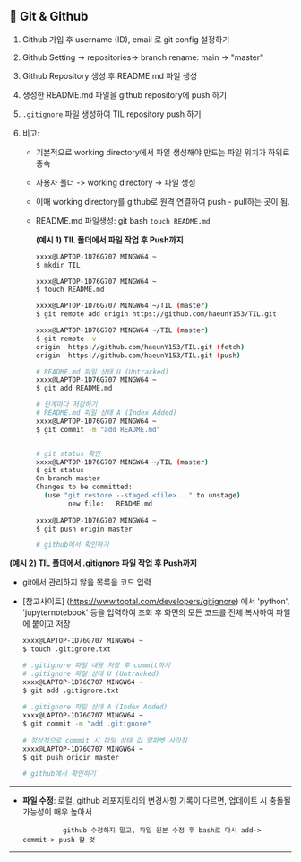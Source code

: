 ## 📑 Git & Github

1. Github 가입 후 username (ID), email 로 git config 설정하기

2. Github Setting -> repositories-> branch rename: main -> "master"

3. Github Repository 생성 후 README.md 파일 생성

4. 생성한 README.md 파일을 github repository에 push 하기

5. `.gitignore` 파일 생성하여 TIL repository push 하기

6. 비고:

   - 기본적으로 working directory에서 파일 생성해야 만드는 파일 위치가 하위로 종속

   - 사용자 폴더 -> working directory -> 파일 생성

   - 이때 working directory를 github로 원격 연결하여 push - pull하는 곳이 됨.

   - README.md 파일생성: git bash `touch README.md`

     

     **(예시 1) TIL 폴더에서 파일 작업 후 Push까지**

     ```bash
     xxxx@LAPTOP-1D76G707 MINGW64 ~
     $ mkdir TIL
     
     xxxx@LAPTOP-1D76G707 MINGW64 ~
     $ touch README.md
     
     xxxx@LAPTOP-1D76G707 MINGW64 ~/TIL (master)
     $ git remote add origin https://github.com/haeunY153/TIL.git
     
     xxxx@LAPTOP-1D76G707 MINGW64 ~/TIL (master)
     $ git remote -v
     origin  https://github.com/haeunY153/TIL.git (fetch)
     origin  https://github.com/haeunY153/TIL.git (push)
     
     # README.md 파일 상태 U (Untracked)
     xxxx@LAPTOP-1D76G707 MINGW64 ~
     $ git add README.md
     
     # 단계마다 저장하기
     # README.md 파일 상태 A (Index Added)
     xxxx@LAPTOP-1D76G707 MINGW64 ~
     $ git commit -m "add README.md"
     
     
     # git status 확인
     xxxx@LAPTOP-1D76G707 MINGW64 ~/TIL (master)
     $ git status
     On branch master        
     Changes to be committed:
       (use "git restore --staged <file>..." to unstage)
             new file:   README.md
             
     xxxx@LAPTOP-1D76G707 MINGW64 ~
     $ git push origin master
     
     # github에서 확인하기
     ```
  
  **(예시 2) TIL 폴더에서 .gitignore 파일 작업 후 Push까지**
  - git에서 관리하지 않을 목록을 코드 입력
  - [참고사이트] (https://www.toptal.com/developers/gitignore) 에서 'python', 'jupyternotebook' 등을 입력하여 조회 후 화면의 모든 코드를 전체 복사하여 파일에 붙이고 저장

     ```bash
     xxxx@LAPTOP-1D76G707 MINGW64 ~
     $ touch .gitignore.txt

     # .gitignore 파일 내용 저장 후 commit하기             
     # .gitignore 파일 상태 U (Untracked)
    xxxx@LAPTOP-1D76G707 MINGW64 ~
    $ git add .gitignore.txt
                 
    # .gitignore 파일 상태 A (Index Added)
    xxxx@LAPTOP-1D76G707 MINGW64 ~
    $ git commit -m "add .gitignore"
                 
    # 정상적으로 commit 시 파일 상태 값 알파벳 사라짐
    xxxx@LAPTOP-1D76G707 MINGW64 ~
    $ git push origin master
                 
    # github에서 확인하기
    ```
                 
---

- **파일 수정**: 로컬, github 레포지토리의 변경사항 기록이 다르면, 업데이트 시 충돌될 가능성이 매우 높아서

                github 수정하지 말고, 파일 원본 수정 후 bash로 다시 add-> commit-> push 할 것

---



